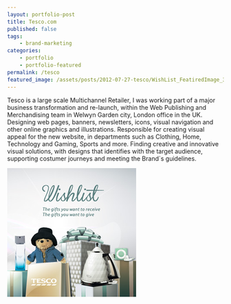 ```yaml
---
layout: portfolio-post
title: Tesco.com
published: false
tags: 
    - brand-marketing
categories:
    - portfolio
    - portfolio-featured
permalink: /tesco
featured_image: /assets/posts/2012-07-27-tesco/WishList_FeatiredImage_300X300px.jpg
---
```

Tesco is a large scale Multichannel Retailer, I was working part of a major business transformation and re-launch, within the Web Publishing and Merchandising team in Welwyn Garden city, London office in the UK. Designing web pages, banners, newsletters, icons, visual navigation and other online graphics and illustrations. Responsible for creating visual appeal for the new website, in departments such as Clothing, Home, Technology and Gaming, Sports and more. Finding creative and innovative visual solutions, with designs that identifies with the target audience, supporting costumer journeys and meeting the Brand\`s guidelines.

[![](/assets/posts/2012-07-27-tesco/WishList_FeatiredImage_300X300px.jpg)](#)



&nbsp;

&nbsp;





&nbsp;





&nbsp;



